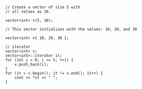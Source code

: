     // Create a vector of size 5 with
    // all values as 10.
    
    vector<int> v(5, 10);
    
    // This vector initializes with the values: 10, 20, and 30
    
    vector<int> v{ 10, 20, 30 }; 

    // iterator 
    vector<int> v;
    vector<int>::iterator it;
    for (int i = 0; i <= 5; ++i) {
        v.push_back(i);
    }
    for (it = v.begin(); it != v.end(); it++) {
        cout << *it << " ";
    }